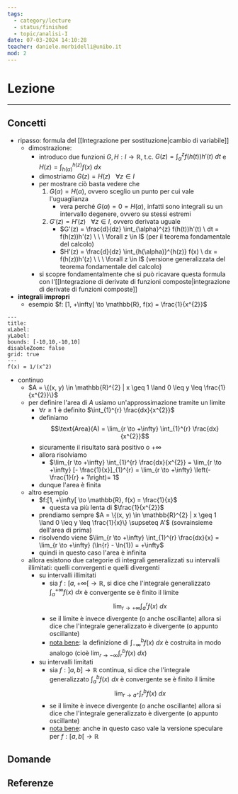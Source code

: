 ```yaml
---
tags:
  - category/lecture
  - status/finished
  - topic/analisi-I
date: 07-03-2024 14:10:28
teacher: daniele.morbidelli@unibo.it
mod: 2
---
```

# Lezione
---
## Concetti
- ripasso: formula del [[Integrazione per sostituzione|cambio di variabile]]
	- dimostrazione:
		- introduco due funzioni $G, H: I \to \mathbb{R}$, t.c. $G(z) = \int_{\alpha}^{z} f(h(t))h'(t) \ dt$ e $H(z) = \int_{h(\alpha)}^{h(z)} f(x) \ dx$
		- dimostriamo $G(z) = H(z) \ \ \ \forall z \in I$
		- per mostrare ciò basta vedere che
			1. $G(\alpha) = H(\alpha)$, ovvero sceglio un punto per cui vale l'uguaglianza
				- vera perché $G(\alpha) = 0 = H(\alpha)$, infatti sono integrali su un intervallo degenere, ovvero su stessi estremi
			2. $G'(z) = H'(z) \ \ \ \forall z \in I$, ovvero derivata uguale
				- $G'(z) = \frac{d}{dz} \int_{\alpha}^{z} f(h(t))h'(t) \ dt = f(h(z))h'(z) \ \ \ \forall z \in I$ (per il teorema fondamentale del calcolo)
				- $H'(z) = \frac{d}{dz} \int_{h(\alpha)}^{h(z)} f(x) \ dx = f(h(z))h'(z) \ \ \ \forall z \in I$ (versione generalizzata del teorema fondamentale del calcolo)
		- si scopre fondamentalmente che si può ricavare questa formula con l'[[Integrazione di derivate di funzioni composte|integrazione di derivate di funzioni composte]]
- **integrali impropri**
	- esempio $f: [1, +\infty[ \to \mathbb{R}, f(x) = \frac{1}{x^{2}}$

```functionplot
---
title: 
xLabel: 
yLabel: 
bounds: [-10,10,-10,10]
disableZoom: false
grid: true
---
f(x) = 1/(x^2)
```
- continuo
	- $A = \{(x, y) \in \mathbb{R}^{2} | x \geq 1 \land 0 \leq y \leq \frac{1}{x^{2}}\}$
	- per definire l'area di $A$ usiamo un'approssimazione tramite un limite
		- $\forall r \geq 1$ è definito $\int_{1}^{r} \frac{dx}{x^{2}}$
		- definiamo $$\text{Area}(A) = \lim_{r \to +\infty} \int_{1}^{r} \frac{dx}{x^{2}}$$
		- sicuramente il risultato sarà positivo o $+\infty$
		- allora risolviamo
			- $\lim_{r \to +\infty} \int_{1}^{r} \frac{dx}{x^{2}} = \lim_{r \to +\infty} [- \frac{1}{x}]_{1}^{r} = \lim_{r \to +\infty} \left(- \frac{1}{r} + 1\right)= 1$
		- dunque l'area è finita
	- altro esempio
		- $f:[1, +\infty[ \to \mathbb{R}, f(x) = \frac{1}{x}$
			- questa va più lenta di $\frac{1}{x^{2}}$
		- prendiamo sempre $A = \{(x, y) \in \mathbb{R}^{2} | x \geq 1 \land 0 \leq y \leq \frac{1}{x}\} \supseteq A'$ (sovrainsieme dell'area di prima)
		- risolvendo viene $\lim_{r \to +\infty} \int_{1}^{r} \frac{dx}{x} = \lim_{r \to +\infty} (\ln{r} - \ln{1}) = +\infty$
		- quindi in questo caso l'area è infinita
	- allora esistono due categorie di integrali generalizzati su intervalli illimitati: quelli convergenti e quelli divergenti
		- su intervalli illimitati
			- sia $f: [a, +\infty[ \to \mathbb{R}$, si dice che l'integrale generalizzato $\int_{a}^{+\infty} f(x) \ dx$ è convergente se è finito il limite $$\lim_{r \to +\infty} \int_{a}^{r} f(x) \ dx$$
			- se il limite è invece divergente (o anche oscillante) allora si dice che l'integrale generalizzato è divergente (o appunto oscillante)
			- <u>nota bene</u>: la definizione di $\int_{-\infty}^{b} f(x) \ dx$ è costruita in modo analogo (cioè $\lim_{r \to -\infty} \int_{r}^{b} f(x) \ dx$)
		- su intervalli limitati
			- sia $f: ]a, b] \to \mathbb{R}$ continua, si dice che l'integrale generalizzato $\int_{a}^{b} f(x) \ dx$ è convergente se è finito il limite $$\lim_{r \to a^{+}} \int_{r}^{b} f(x) \ dx$$
			- se il limite è invece divergente (o anche oscillante) allora si dice che l'integrale generalizzato è divergente (o appunto oscillante)
			- <u>nota bene</u>: anche in questo caso vale la versione speculare per $f: [a, b[ \to \mathbb{R}$

## Domande

## Referenze
